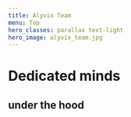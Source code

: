 ```yaml
---
title: Alyvix Team
menu: Top
hero_classes: parallax text-light
hero_image: alyvix_team.jpg
---
```

<!--
hero_classes: text-dark overlay-light parallax
-->

# Dedicated minds
## under the hood

<script type="text/javascript" src="https://platform.linkedin.com/badges/js/profile.js" async defer></script>
